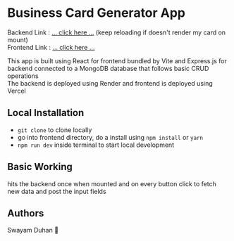 # Business Card Generator App

Backend Link : [... click here ...](https://business-card-generator.onrender.com/card)  (keep reloading if doesn't render my card on mount)  
Frontend Link : [... click here ...](https://ecard-generator.vercel.app/)

This app is built using React for frontend bundled by Vite and Express.js for backend connected to a MongoDB database that follows basic CRUD operations  
The backend is deployed using Render and frontend is deployed using Vercel  

## Local Installation
- `git clone` to clone locally
- go into frontend directory, do a install using `npm install` or `yarn`
- `npm run dev` inside terminal to start local development

## Basic Working
hits the backend once when mounted and on every button click to fetch new data and post the input fields  

## Authors
Swayam Duhan 🤍
